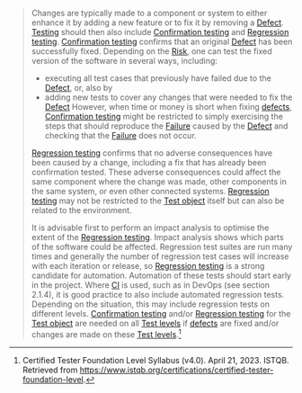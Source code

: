 > Changes are typically made to a component or system to either enhance it by adding a new feature or to fix it by removing a [Defect](Defect.md). [Testing](Testing.md) should then also include [Confirmation testing](Confirmation%20testing.md) and [Regression testing](Regression%20testing.md). [Confirmation testing](Confirmation%20testing.md) confirms that an original [Defect](Defect.md) has been successfully fixed. Depending on the [Risk](Risk.md), one can test the fixed version of the software in several ways, including:
> - executing all test cases that previously have failed due to the [Defect](Defect.md), or, also by
> - adding new tests to cover any changes that were needed to fix the [Defect](Defect.md) 
> However, when time or money is short when fixing [defects](Defect.md), [Confirmation testing](Confirmation%20testing.md) might be restricted to simply exercising the steps that should reproduce the [Failure](Failure.md) caused by the [Defect](Defect.md) and checking that the [Failure](Failure.md) does not occur.
>
> [Regression testing](Regression%20testing.md) confirms that no adverse consequences have been caused by a change, including a fix that has already been confirmation tested. These adverse consequences could affect the same component where the change was made, other components in the same system, or even other connected systems. [Regression testing](Regression%20testing.md) may not be restricted to the [Test object](Test%20object.md) itself but can also be related to the environment.
>
> It is advisable first to perform an impact analysis to optimise the extent of the [Regression testing](Regression%20testing.md). Impact analysis shows which parts of the software could be affected. Regression test suites are run many times and generally the number of regression test cases will increase with each iteration or release, so [Regression testing](Regression%20testing.md) is a strong candidate for automation. Automation of these tests should start early in the project. Where [CI](Continuous%20Integration.md) is used, such as in DevOps (see section 2.1.4), it is good practice to also include automated regression tests. Depending on the situation, this may include regression tests on different levels. [Confirmation testing](Confirmation%20testing.md) and/or [Regression testing](Regression%20testing.md) for the [Test object](Test%20object.md) are needed on all [Test levels](Test%20levels.md) if [defects](Defect.md) are fixed and/or changes are made on these [Test levels](Test%20levels.md).[^1]

[^1]: Certified Tester Foundation Level Syllabus (v4.0). April 21, 2023. ISTQB. Retrieved from https://www.istqb.org/certifications/certified-tester-foundation-level.